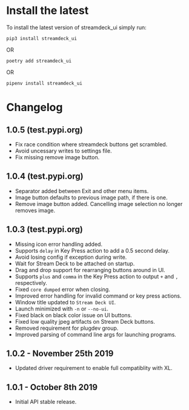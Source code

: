 Install the latest
===================

To install the latest version of streamdeck_ui simply run:

`pip3 install streamdeck_ui`

OR

`poetry add streamdeck_ui`

OR

`pipenv install streamdeck_ui`


Changelog
=========
## 1.0.5 (test.pypi.org)
- Fix race condition where streamdeck buttons get scrambled.
- Avoid uncessary writes to settings file.
- Fix missing remove image button.
## 1.0.4 (test.pypi.org)
- Separator added between Exit and other menu items.
- Image button defaults to previous image path, if there is one.
- Remove image button added. Cancelling image selection no longer removes image.
## 1.0.3 (test.pypi.org)
- Missing icon error handling added.
- Supports `delay` in Key Press action to add a 0.5 second delay.
- Avoid losing config if exception during write.
- Wait for Stream Deck to be attached on startup.
- Drag and drop support for rearranging buttons around in UI.
- Supports `plus` and `comma` in the Key Press action to output `+` and `,` respectively.
- Fixed `core dumped` error when closing.
- Improved error handling for invalid command or key press actions.
- Window title updated to `Stream Deck UI`.
- Launch minimized with `-n` or `--no-ui`.
- Fixed black on black color issue on UI buttons.
- Fixed low quality jpeg artifacts on Stream Deck buttons.
- Removed requirement for plugdev group.
- Improved parsing of command line args for launching programs.

## 1.0.2 - November 25th 2019
- Updated driver requirement to enable full compatiblity with XL.

## 1.0.1 - October 8th 2019
- Initial API stable release.
